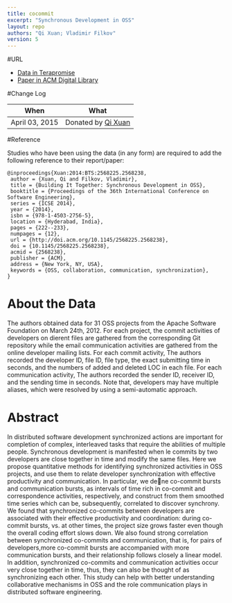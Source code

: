 ```yaml
---
title: cocommit
excerpt: "Synchronous Development in OSS"
layout: repo
authors: "Qi Xuan; Vladimir Filkov"
version: 5
---
```



#URL

  * [Data in Terapromise](https://terapromise.csc.ncsu.edu:8443/!/#repo/view/head/other/cocommit)
  * [Paper in ACM Digital Library](http://dl.acm.org/citation.cfm?id=2568238)

#Change Log

When | What
---- | ----
April 03, 2015| Donated by [Qi Xuan](/repo/people/data-donors/promise5.html)


#Reference

Studies who have been using the data (in any form) are required to add the following reference to their report/paper:

```
@inproceedings{Xuan:2014:BTS:2568225.2568238,
 author = {Xuan, Qi and Filkov, Vladimir},
 title = {Building It Together: Synchronous Development in OSS},
 booktitle = {Proceedings of the 36th International Conference on Software Engineering},
 series = {ICSE 2014},
 year = {2014},
 isbn = {978-1-4503-2756-5},
 location = {Hyderabad, India},
 pages = {222--233},
 numpages = {12},
 url = {http://doi.acm.org/10.1145/2568225.2568238},
 doi = {10.1145/2568225.2568238},
 acmid = {2568238},
 publisher = {ACM},
 address = {New York, NY, USA},
 keywords = {OSS, collaboration, communication, synchronization},
} 
```

# About the Data
The authors obtained data for 31 OSS projects from the Apache Software Foundation  on March 24th, 2012. For  each project, the commit activities of developers on dierent  files are gathered from the corresponding Git repository while the email communication  activities  are  gathered  from  the  online  developer mailing lists.  For  each commit activity,  The authors recorded the developer ID, file ID, file type, the exact submitting time in seconds, and the numbers of added and deleted LOC in each file.  For  each communication activity,  The authors recorded the sender ID, receiver ID, and the sending  time  in  seconds. Note that, developers may have multiple aliases, which were resolved  by  using  a  semi-automatic  approach.

# Abstract
In  distributed  software  development  synchronized  actions are important for completion of complex, interleaved tasks that  require  the  abilities  of  multiple  people.   Synchronous development  is  manifested  when le  commits  by  two  developers  are  close  together  in  time  and  modify  the  same files.   Here  we  propose  quantitative  methods  for  identifying  synchronized  activities  in  OSS  projects,  and  use  them to relate developer synchronization with effective productivity and communication.  In particular, we dene co-commit bursts and communication bursts, as intervals of time rich in co-commit and correspondence activities,  respectively,  and construct  from  them  smoothed  time  series  which  can  be, subsequently, correlated to discover synchrony.   We found that synchronized co-commits between developers are associated with their  effective productivity  and  coordination:  during co-commit bursts, vs.  at other times, the project size grows faster even though  the  overall  coding  effort  slows  down. We  also found  strong  correlation  between  synchronized  co-commits and communication, that is, for pairs of developers,more co-commit bursts are accompanied with more communication bursts, and their relationship follows closely a linear model.  In addition, synchronized co-commits and communication  activities  occur  very  close  together  in  time,  thus, they  can  also  be  thought  of  as  synchronizing  each  other. This  study  can  help  with  better  understanding  collaborative mechanisms in OSS and the role communication plays in distributed software engineering.
